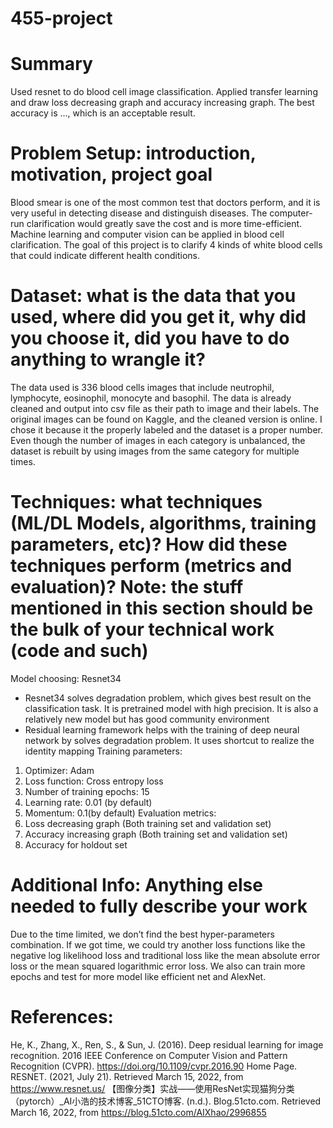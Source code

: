# 455-project
# Summary
Used resnet to do blood cell image classification. Applied transfer learning and draw loss decreasing graph and accuracy increasing graph. The best accuracy is …, which is an acceptable result. 

# Problem Setup: introduction, motivation, project goal
Blood smear is one of the most common test that doctors perform, and it is very useful in detecting disease and distinguish diseases. The computer-run clarification would greatly save the cost and is more time-efficient. Machine learning and computer vision can be applied in blood cell clarification. 
The goal of this project is to clarify 4 kinds of white blood cells that could indicate different health conditions. 

# Dataset: what is the data that you used, where did you get it, why did you choose it, did you have to do anything to wrangle it?
The data used is 336 blood cells images that include neutrophil, lymphocyte, eosinophil, monocyte and basophil. The data is already cleaned and output into csv file as their path to image and their labels. The original images can be found on Kaggle, and the cleaned version is online. I chose it because it the properly labeled and the dataset is a proper number. Even though the number of images in each category is unbalanced, the dataset is rebuilt by using images from the same category for multiple times. 

# Techniques: what techniques (ML/DL Models, algorithms, training parameters, etc)? How did these techniques perform (metrics and evaluation)? Note: the stuff mentioned in this section should be the bulk of your technical work (code and such)
Model choosing: Resnet34
-	Resnet34 solves degradation problem, which gives best result on the classification task. It is pretrained model with high precision. It is also a relatively new model but has good community environment
-	Residual learning framework helps with the training of deep neural network by solves degradation problem. It uses shortcut to realize the identity mapping
Training parameters:
1.	Optimizer: Adam
2.	Loss function: Cross entropy loss
3.	Number of training epochs: 15
4.	Learning rate: 0.01 (by default)
5.	Momentum: 0.1(by default)
Evaluation metrics:
1.	Loss decreasing graph (Both training set and validation set)
2.	Accuracy increasing graph (Both training set and validation set)
3.	Accuracy for holdout set
# Additional Info: Anything else needed to fully describe your work
Due to the time limited, we don’t find the best hyper-parameters combination. If we got time, we could try another loss functions like the negative log likelihood loss and traditional loss like the mean absolute error loss or the mean squared logarithmic error loss. We also can train more epochs and test for more model like efficient net and AlexNet.
# References: 
He, K., Zhang, X., Ren, S., & Sun, J. (2016). Deep residual learning for image recognition. 2016 IEEE Conference on Computer Vision and Pattern Recognition (CVPR). https://doi.org/10.1109/cvpr.2016.90 
Home Page. RESNET. (2021, July 21). Retrieved March 15, 2022, from https://www.resnet.us/ 
【图像分类】实战——使用ResNet实现猫狗分类（pytorch）_AI小浩的技术博客_51CTO博客. (n.d.). Blog.51cto.com. Retrieved March 16, 2022, from https://blog.51cto.com/AIXhao/2996855
